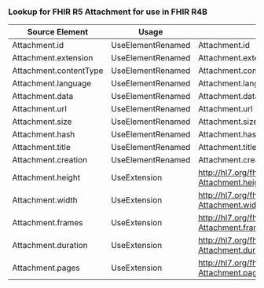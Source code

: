 ### Lookup for FHIR R5 Attachment for use in FHIR R4B

| Source Element | Usage | Target |
| -------------- | ----- | ------ |
| Attachment.id | UseElementRenamed | Attachment.id |
| Attachment.extension | UseElementRenamed | Attachment.extension |
| Attachment.contentType | UseElementRenamed | Attachment.contentType |
| Attachment.language | UseElementRenamed | Attachment.language |
| Attachment.data | UseElementRenamed | Attachment.data |
| Attachment.url | UseElementRenamed | Attachment.url |
| Attachment.size | UseElementRenamed | Attachment.size |
| Attachment.hash | UseElementRenamed | Attachment.hash |
| Attachment.title | UseElementRenamed | Attachment.title |
| Attachment.creation | UseElementRenamed | Attachment.creation |
| Attachment.height | UseExtension | http://hl7.org/fhir/5.0/StructureDefinition/extension-Attachment.height |
| Attachment.width | UseExtension | http://hl7.org/fhir/5.0/StructureDefinition/extension-Attachment.width |
| Attachment.frames | UseExtension | http://hl7.org/fhir/5.0/StructureDefinition/extension-Attachment.frames |
| Attachment.duration | UseExtension | http://hl7.org/fhir/5.0/StructureDefinition/extension-Attachment.duration |
| Attachment.pages | UseExtension | http://hl7.org/fhir/5.0/StructureDefinition/extension-Attachment.pages |
